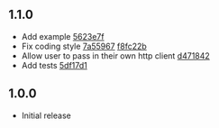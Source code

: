 ## 1.1.0

- Add example [5623e7f](https://gitub.com/MoceanAPI/mocean-sdk-dart/commit/5623e7f484670a8c25818b9b0497095d6f42dd53)
- Fix coding style [7a55967](https://gitub.com/MoceanAPI/mocean-sdk-dart/commit/7a55967a1f1db937c9bb447cafa57fae3803ddfe) [f8fc22b](https://gitub.com/MoceanAPI/mocean-sdk-dart/commit/f8fc22b6bf5b091ad1c5e1e80085e4bc37f3fdfe) 
- Allow user to pass in their own http client [d471842](https://gitub.com/MoceanAPI/mocean-sdk-dart/commit/d4718423368c186819a4a354b26fa6553ab3232a)
- Add tests [5df17d1](https://gitub.com/MoceanAPI/mocean-sdk-dart/commit/5df17d14aeb09f1e282e94e7af8775b50246b1cf)

## 1.0.0

- Initial release